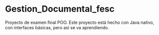 # Gestion_Documental_fesc
Proyecto de examen final POO. Este proyecto está hecho con Java nativo, con interfaces básicas, pero así se va aprendiendo.
